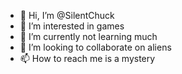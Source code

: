 - 👋 Hi, I’m @SilentChuck
- 👀 I’m interested in games
- 🌱 I’m currently not learning much
- 💞️ I’m looking to collaborate on aliens 
- 📫 How to reach me is a mystery 

<!---
SilentChuck/SilentChuck is a ✨ special ✨ repository because its `README.md` (this file) appears on your GitHub profile.
You can click the Preview link to take a look at your changes.
--->
